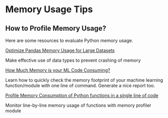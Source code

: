 # Memory Usage Tips

## How to Profile Memory Usage?

Here are some resources to evaluate Python memory usage.

[Optimize Pandas Memory Usage for Large Datasets](https://towardsdatascience.com/optimize-pandas-memory-usage-while-reading-large-datasets-1b047c762c9b)

Make effective use of data types to prevent crashing of memory


[How Much Memory is your ML Code Consuming?](https://towardsdatascience.com/how-much-memory-is-your-ml-code-consuming-98df64074c8f)

Learn how to quickly check the memory footprint of your machine learning function/module with one line of command. Generate a nice report too.

[Profile Memory Consumption of Python functions in a single line of code](https://towardsdatascience.com/profile-memory-consumption-of-python-functions-in-a-single-line-of-code-6403101db419)

Monitor line-by-line memory usage of functions with memory profiler module



